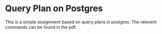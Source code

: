 # Query Plan on Postgres

This is a simple assignment based on query plans in postgres. The relevent commands can be found in the pdf.

